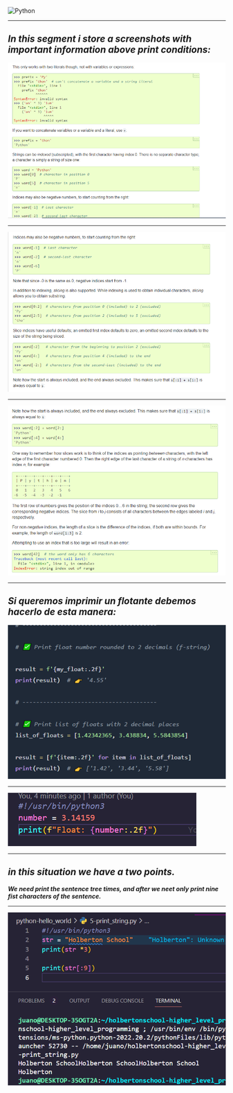 ![Python](https://encrypted-tbn0.gstatic.com/images?q=tbn:ANd9GcTuvgFYmiGch3e9tzivxe0zoNnhwDlZMl3aSA&usqp=CAU)

---

## ***In this segment i store a screenshots with important information above print conditions:***

<img src="https://github.com/jegomezV/Python-Study/blob/master/-/images/apunte0.png?raw=true">

---

<img src="https://github.com/jegomezV/Python-Study/blob/master/-/images/apunte1py.png?raw=true">

---

<img src="https://github.com/jegomezV/Python-Study/blob/master/-/images/apunte2.png?raw=true">

---

## ***Si queremos imprimir un flotante debemos hacerlo de esta manera:***


<img src="https://github.com/jegomezV/Python-Study/blob/master/-/images/float1.png?raw=true">

---

<img src="https://github.com/jegomezV/Python-Study/blob/master/-/images/float2.png?raw=true">

---

## ***in this situation we have a two points.***
***We need print the sentence tree times, and after we neet only print nine fist characters of the sentence.***

---


<img src="https://github.com/jegomezV/Python-Study/blob/master/-/images/prueba%20_codigo1.png?raw=true">